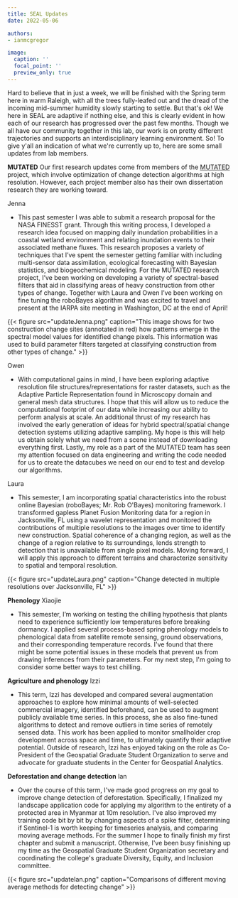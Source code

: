 ```yaml
---
title: SEAL Updates
date: 2022-05-06

authors:
- ianmcgregor

image:
  caption: ''
  focal_point: ''
  preview_only: true
---
```


Hard to believe that in just a week, we will be finished with the Spring term here in warm Raleigh, with all the trees fully-leafed out and the dread of the incoming mid-summer humidity slowly starting to settle. But that's ok! We here in SEAL are adaptive if nothing else, and this is clearly evident in how each of our research has progressed over the past few months. Though we all have our community together in this lab, our work is on pretty different trajectories and supports an interdisciplinary learning environment. So! To give y'all an indication of what we're currently up to, here are some small updates from lab members.

**MUTATED**
Our first research updates come from members of the [MUTATED](https://ncsu-seal.netlify.app/project/mutated/) project, which involve optimization of change detection algorithms at high resolution. However, each project member also has their own dissertation research they are working toward.

Jenna
- This past semester I was able to submit a research proposal for the NASA FINESST grant. Through this writing process, I developed a research idea focused on mapping daily inundation probabilities in a coastal wetland environment and relating inundation events to their associated methane fluxes. This research proposes a variety of techniques that I’ve spent the semester getting familiar with including multi-sensor data assimilation, ecological forecasting with Bayesian statistics, and biogeochemical modeling. For the MUTATED research project, I’ve been working on developing a variety of spectral-based filters that aid in classifying areas of heavy construction from other types of change.  Together with Laura and Owen I’ve been working on fine tuning the roboBayes algorithm and was excited to travel and present at the IARPA site meeting in Washington, DC at the end of April!

{{< figure src="updateJenna.png" caption="This image shows for two construction change sites (annotated in red) how patterns emerge in the spectral model values for identified change pixels. This information was used to build parameter filters targeted at classifying construction from other types of change." >}}

Owen
- With computational gains in mind, I have been exploring adaptive resolution file structures/representations for raster datasets, such as the Adaptive Particle Representation found in Microscopy domain and general mesh data structures. I hope that this will allow us to reduce the computational footprint of our data while increasing our ability to perform analysis at scale. An additional thrust of my research has involved the early generation of ideas for hybrid spectral/spatial change detection systems utilizing adaptive sampling. My hope is this will help us obtain solely what we need from a scene instead of downloading everything first. Lastly, my role as a part of the MUTATED team has seen my attention focused on data engineering and writing the code needed for us to create the datacubes we need on our end to test and develop our algorithms.

Laura
- This semester, I am incorporating spatial characteristics into the robust online Bayesian (roboBayes; Mr. Rob O'Bayes) monitoring framework. I transformed gapless Planet Fusion Monitoring data for a region in Jacksonville, FL using a wavelet representation and monitored the contributions of multiple resolutions to the images over time to identify new construction. Spatial coherence of a changing region, as well as the change of a region relative to its surroundings, lends strength to detection that is unavailable from single pixel models. Moving forward, I will apply this approach to different terrains and characterize sensitivity to spatial and temporal resolution.

{{< figure src="updateLaura.png" caption="Change detected in multiple resolutions over Jacksonville, FL" >}}

**Phenology**
Xiaojie
- This semester, I’m working on testing the chilling hypothesis that plants need to experience sufficiently low temperatures before breaking dormancy. I applied several process-based spring phenology models to phenological data from satellite remote sensing, ground observations, and their corresponding temperature records. I've found that there might be some potential issues in these models that prevent us from drawing inferences from their parameters. For my next step, I'm going to consider some better ways to test chilling.

**Agriculture and phenology**
Izzi
- This term, Izzi has developed and compared several augmentation approaches to explore how minimal amounts of well-selected commercial imagery, identified beforehand, can be used to augment publicly available time series. In this process, she as also fine-tuned algorithms to detect and remove outliers in time series of remotely sensed data. This work has been applied to monitor smallholder crop development across space and time, to ultimately quantify their adaptive potential. Outside of research, Izzi has enjoyed taking on the role as Co-President of the Geospatial Graduate Student Organization to serve and advocate for graduate students in the Center for Geospatial Analytics.

**Deforestation and change detection**
Ian
- Over the course of this term, I've made good progress on my goal to improve change detection of deforestation. Specifically, I finalized my landscape application code for applying my algorithm to the entirety of a protected area in Myanmar at 10m resolution. I've also improved my training code bit by bit by changing aspects of a spike filter, determining if Sentinel-1 is worth keeping for timeseries analysis, and comparing moving average methods. For the summer I hope to finally finish my first chapter and submit a manuscript. Otherwise, I've been busy finishing up my time as the Geospatial Graduate Student Organization secretary and coordinating the college's graduate Diversity, Equity, and Inclusion committee.

{{< figure src="updateIan.png" caption="Comparisons of different moving average methods for detecting change" >}}
